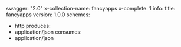 swagger: "2.0"
x-collection-name: fancyapps
x-complete: 1
info:
  title: fancyapps
  version: 1.0.0
schemes:
- http
produces:
- application/json
consumes:
- application/json